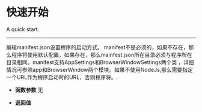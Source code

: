 # 快速开始

  A quick start.
  
*****
  编辑manifest.json设置程序的启动方式。 manifest不是必须的，如果不存在，那么程序将使用默认配置，如果存在，那么mainfest.json所在目录必须与程序所在目录相同。manifest支持AppSettings和BrowserWindowSettings两个类 ，详细情况可参照app和BrowserWindow两个模块。如果不使用NodeJs,那么需要指定一个URL作为程序启动时的URL，否则程序将。.
  
* **函数参数**  无

* **返回值**
    


